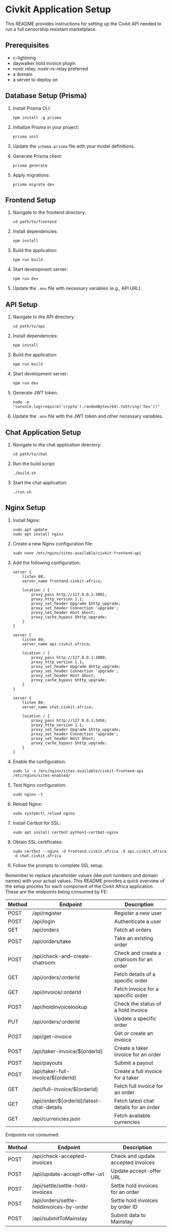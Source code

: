 # Civkit Application Setup

This README provides instructions for setting up the Civkit API needed to run a full censorship resistant marketplace.

## Prerequisites
- c-lightning
- daywalker hold invoice plugin
- nostr relay. nostr-rs-relay preferred
- a domain
- a server to deploy on

## Database Setup (Prisma)

1. Install Prisma CLI:
   ```
   npm install -g prisma
   ```

2. Initialize Prisma in your project:
   ```
   prisma init
   ```

3. Update the `schema.prisma` file with your model definitions.

4. Generate Prisma client:
   ```
   prisma generate
   ```

5. Apply migrations:
   ```
   prisma migrate dev
   ```

## Frontend Setup

1. Navigate to the frontend directory:
   ```
   cd path/to/frontend
   ```

2. Install dependencies:
   ```
   npm install
   ```

3. Build the application:
   ```
   npm run build
   ```

4. Start development server:
   ```
   npm run dev
   ```

5. Update the `.env` file with necessary variables (e.g., API URL).

## API Setup

1. Navigate to the API directory:
   ```
   cd path/to/api
   ```

2. Install dependencies:
   ```
   npm install
   ```

3. Build the application:
   ```
   npm run build
   ```

4. Start development server:
   ```
   npm run dev
   ```

5. Generate JWT token:
   ```
   node -e "console.log(require('crypto').randomBytes(64).toString('hex'))"
   ```

6. Update the `.env` file with the JWT token and other necessary variables.

## Chat Application Setup

1. Navigate to the chat application directory:
   ```
   cd path/to/chat
   ```

2. Run the build script:
   ```
   ./build.sh
   ```

3. Start the chat application:
   ```
   ./run.sh
   ```

## Nginx Setup

1. Install Nginx:
   ```
   sudo apt update
   sudo apt install nginx
   ```

2. Create a new Nginx configuration file:
   ```
   sudo nano /etc/nginx/sites-available/civkit-frontend-api
   ```

3. Add the following configuration:

   ```nginx
   server {
       listen 80;
       server_name frontend.civkit.africa;

       location / {
           proxy_pass http://127.0.0.1:3001;
           proxy_http_version 1.1;
           proxy_set_header Upgrade $http_upgrade;
           proxy_set_header Connection 'upgrade';
           proxy_set_header Host $host;
           proxy_cache_bypass $http_upgrade;
       }
   }

   server {
       listen 80;
       server_name api.civkit.africa;

       location / {
           proxy_pass http://127.0.0.1:3000;
           proxy_http_version 1.1;
           proxy_set_header Upgrade $http_upgrade;
           proxy_set_header Connection 'upgrade';
           proxy_set_header Host $host;
           proxy_cache_bypass $http_upgrade;
       }
   }

   server {
       listen 80;
       server_name chat.civkit.africa;

       location / {
           proxy_pass http://127.0.0.1:3456;
           proxy_http_version 1.1;
           proxy_set_header Upgrade $http_upgrade;
           proxy_set_header Connection 'upgrade';
           proxy_set_header Host $host;
           proxy_cache_bypass $http_upgrade;
       }
   }
   ```

4. Enable the configuration:
   ```
   sudo ln -s /etc/nginx/sites-available/civkit-frontend-api /etc/nginx/sites-enabled/
   ```

5. Test Nginx configuration:
   ```
   sudo nginx -t
   ```

6. Reload Nginx:
   ```
   sudo systemctl reload nginx
   ```

7. Install Certbot for SSL:
   ```
   sudo apt install certbot python3-certbot-nginx
   ```

8. Obtain SSL certificates:
   ```
   sudo certbot --nginx -d frontend.civkit.africa -d api.civkit.africa -d chat.civkit.africa
   ```

9. Follow the prompts to complete SSL setup.

Remember to replace placeholder values (like port numbers and domain names) with your actual values. This README provides a quick overview of the setup process for each component of the Civkit Africa application.
These are the endpoints being consumed by FE:

| Method | Endpoint | Description |
|--------|----------|-------------|
| POST | /api/register | Register a new user |
| POST | /api/login | Authenticate a user |
| GET | /api/orders | Fetch all orders |
| POST | /api/orders/take | Take an existing order |
| POST | /api/check-and-create-chatroom | Check and create a chatroom for an order |
| GET | /api/orders/:orderId | Fetch details of a specific order |
| GET | /api/invoice/:orderId | Fetch invoice for a specific order |
| POST | /api/holdinvoicelookup | Check the status of a hold invoice |
| PUT | /api/orders/:orderId | Update a specific order |
| POST | /api/get-invoice | Get or create an invoice |
| POST | /api/taker-invoice/${orderId} | Create a taker invoice for an order |
| POST | /api/payouts | Submit a payout |
| POST | /api/taker-full-invoice/${orderId} | Create a full invoice for a taker |
| GET | /api/full-invoice/${orderId} | Fetch full invoice for an order |
| GET | /api/order/${orderId}/latest-chat-details | Fetch latest chat details for an order |
| GET | /api/currencies.json | Fetch available currencies |


Endpoints not consumed:

| Method | Endpoint | Description |
|--------|----------|-------------|
| POST | /api/check-accepted-invoices | Check and update accepted invoices |
| POST | /api/update-accept-offer-url | Update accept-offer URL |
| POST | /api/settle/settle-hold-invoices | Settle hold invoices for an order |
| POST | /api/orders/settle-holdinvoices-by-order | Settle hold invoices by order ID |
| POST | /api/submitToMainstay | Submit data to Mainstay |
